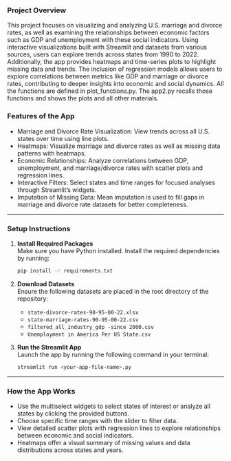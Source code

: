 ### **Project Overview**  
This project focuses on visualizing and analyzing U.S. marriage and divorce rates, as well as examining the relationships between economic factors such as GDP and unemployment with these social indicators. Using interactive visualizations built with Streamlit and datasets from various sources, users can explore trends across states from 1990 to 2022. Additionally, the app provides heatmaps and time-series plots to highlight missing data and trends. The inclusion of regression models allows users to explore correlations between metrics like GDP and marriage or divorce rates, contributing to deeper insights into economic and social dynamics. All the functions are defined in plot_functions.py. The app2.py recalls those functions and shows the plots and all other materials.

### **Features of the App**  
- Marriage and Divorce Rate Visualization: View trends across all U.S. states over time using line plots.  
- Heatmaps: Visualize marriage and divorce rates as well as missing data patterns with heatmaps.  
- Economic Relationships: Analyze correlations between GDP, unemployment, and marriage/divorce rates with scatter plots and regression lines.  
- Interactive Filters: Select states and time ranges for focused analyses through Streamlit’s widgets.  
- Imputation of Missing Data: Mean imputation is used to fill gaps in marriage and divorce rate datasets for better completeness.

---

### **Setup Instructions**  

1. **Install Required Packages**  
   Make sure you have Python installed. Install the required dependencies by running:  
   ```bash
   pip install -r requirements.txt
   ```

2. **Download Datasets**  
   Ensure the following datasets are placed in the root directory of the repository:  
   - `state-divorce-rates-90-95-00-22.xlsx`
   - `state-marriage-rates-90-95-00-22.csv`
   - `filtered_all_industry_gdp -since 2000.csv`
   - `Unemployment in America Per US State.csv`

3. **Run the Streamlit App**  
   Launch the app by running the following command in your terminal:  
   ```bash
   streamlit run <your-app-file-name>.py
   ```

---

### **How the App Works**  
- Use the multiselect widgets to select states of interest or analyze all states by clicking the provided buttons.
- Choose specific time ranges with the slider to filter data.
- View detailed scatter plots with regression lines to explore relationships between economic and social indicators.
- Heatmaps offer a visual summary of missing values and data distributions across states and years.

